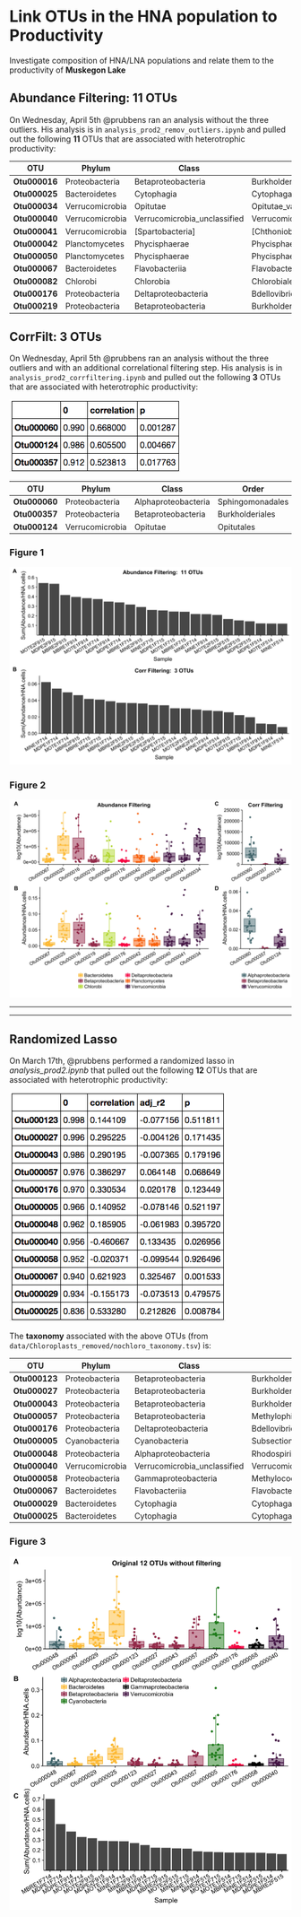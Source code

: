 # Link OTUs in the HNA population to Productivity

Investigate composition of HNA/LNA populations and relate them to the productivity of **Muskegon Lake** 



## Abundance Filtering:  11 OTUs
On Wednesday, April 5th @prubbens ran an analysis without the three outliers.  His analysis is in `analysis_prod2_remov_outliers.ipynb` and pulled out the following **11** OTUs that are associated with heterotrophic productivity:



OTU | Phylum | Class | Order | Family  |  Genus  | Species  | 
------------- | ------------- | ------------- |------------- |------------- |------------- |------------- |      
**Otu000016** | Proteobacteria | Betaproteobacteria | Burkholderiales | betII | Pnec | PnecB | 
**Otu000025** | Bacteroidetes | Cytophagia | Cytophagales | bacIII | bacIII-A | Unclassified | 
**Otu000034** | Verrucomicrobia | Opitutae | Opitutae_vadinHA64 | Opitutae_vadinHA64_unclassified | Unclassified | Unclassified | 
**Otu000040** | Verrucomicrobia | Verrucomicrobia_unclassified | Verrucomicrobia_unclassified | Verrucomicrobia_unclassified | Verrucomicrobia_unclassified | Unclassified | 
**Otu000041** | Verrucomicrobia | [Spartobacteria] | [Chthoniobacterales] | verI-B | Xip-B1 | Unclassified | 
**Otu000042** | Planctomycetes | Phycisphaerae | Phycisphaerales | Phycisphaeraceae | CL500-3 | Unclassified | 
**Otu000050** | Planctomycetes | Phycisphaerae | Phycisphaerales | Phycisphaeraceae | CL500-3 | Unclassified | 
**Otu000067** | Bacteroidetes | Flavobacteriia | Flavobacteriales | bacII | bacII-A | Unclassified | 
**Otu000082** | Chlorobi | Chlorobia | Chlorobiales | OPB56 | Unclassified | Unclassified | 
**Otu000176** | Proteobacteria | Deltaproteobacteria | Bdellovibrionales | Bacteriovoracaceae | Peredibacter | Unclassified | 
**Otu000219** | Proteobacteria | Betaproteobacteria | Burkholderiales | betIII | betIII-A | betIII-A1  | 


           
                
## CorrFilt: 3 OTUs

On Wednesday, April 5th @prubbens ran an analysis without the three outliers and with an additional correlational filtering step.  His analysis is in `analysis_prod2_corrfiltering.ipynb` and pulled out the following **3** OTUs that are associated with heterotrophic productivity:

![](three-OTUs.png)
                
                
OTU | Phylum | Class | Order | Family  |  Genus  | Species  | 
------------- | ------------- | ------------- |------------- |------------- |------------- |------------- |             
**Otu000060** | Proteobacteria | Alphaproteobacteria | Sphingomonadales | alfIV | alfIV_unclassified | Unclassified |   
**Otu000357** | Proteobacteria | Betaproteobacteria | Burkholderiales | betI | betI-B | Rhodo  |   
**Otu000124** | Verrucomicrobia | Opitutae | Opitutales | Opitutaceae | Opitutus | Unclassified |  


### Figure 1
![](HNA_pool.jpeg)    


### Figure 2

![](OTU_abundance_plot.jpeg)   
        
















--------------------------------------------------------------------------------------------------------------
--------------------------------------------------------------------------------------------------------------




## Randomized Lasso

On March 17th, @prubbens performed a randomized lasso in *analysis_prod2.ipynb* that pulled out the following **12** OTUs that are associated with heterotrophic productivity:

![](HNA-Prod-OTUs.png)


The **taxonomy** associated with the above OTUs (from `data/Chloroplasts_removed/nochloro_taxonomy.tsv`) is:  


OTU   | Phylum | Class | Order | Family  |  Genus  | Species  | 
------------- | ------------- | ------------- |------------- |------------- |------------- |------------- |
**Otu000123** | Proteobacteria | Betaproteobacteria | Burkholderiales | betVII | betVII-B | betVII-B1 | 
**Otu000027** | Proteobacteria | Betaproteobacteria | Burkholderiales | betI | betI-B | Rhodo  | 
**Otu000043** | Proteobacteria | Betaproteobacteria | Burkholderiales | betI | betI-A | Lhab-A2 | 
**Otu000057** | Proteobacteria | Betaproteobacteria | Methylophilales | betIV | betIV-A | Unclassified | 
**Otu000176** | Proteobacteria | Deltaproteobacteria | Bdellovibrionales | Bacteriovoracaceae | Peredibacter | Unclassified | 
**Otu000005** | Cyanobacteria | Cyanobacteria | SubsectionI | FamilyI | Unclassified | Unclassified | 
**Otu000048** | Proteobacteria | Alphaproteobacteria | Rhodospirillales | alfVIII | alfVIII_unclassified | Unclassified | 
**Otu000040** | Verrucomicrobia | Verrucomicrobia_unclassified | Verrucomicrobia_unclassified | Verrucomicrobia_unclassified |  Verrucomicrobia_unclassified | Unclassified | 
**Otu000058** | Proteobacteria | Gammaproteobacteria | Methylococcales | gamI | gamI_unclassified | Unclassified | 
**Otu000067** | Bacteroidetes | Flavobacteriia | Flavobacteriales | bacII | bacII-A | Unclassified | 
**Otu000029** | Bacteroidetes | Cytophagia | Cytophagales | bacIII | bacIII-B | Algor | 
**Otu000025** | Bacteroidetes | Cytophagia | Cytophagales | bacIII | bacIII-A | Unclassified | 

                
### Figure 3                
![](OTU_abundance_12otus.jpeg)      